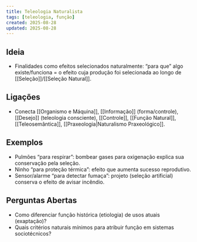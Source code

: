```yaml
---
title: Teleologia Naturalista
tags: [teleologia, função]
created: 2025-08-28
updated: 2025-08-28
---
```


## Ideia
- Finalidades como efeitos selecionados naturalmente: “para que” algo existe/funciona = o efeito cuja produção foi selecionada ao longo de [[Seleção]]/[[Seleção Natural]].

## Ligações
- Conecta [[Organismo e Máquina]], [[Informação]] (forma/controle), [[Desejo]] (teleologia consciente), [[Controle]], [[Função Natural]], [[Teleosemântica]], [[Praxeologia|Naturalismo Praxeológico]].

## Exemplos
- Pulmões “para respirar”: bombear gases para oxigenação explica sua conservação pela seleção.
- Ninho “para proteção térmica”: efeito que aumenta sucesso reprodutivo.
- Sensor/alarme “para detectar fumaça”: projeto (seleção artificial) conserva o efeito de avisar incêndio.

## Perguntas Abertas
- Como diferenciar função histórica (etiologia) de usos atuais (exaptação)?
- Quais critérios naturais mínimos para atribuir função em sistemas sociotécnicos?
